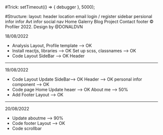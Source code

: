 #Trick:
setTimeout(() => {
    debugger
}, 5000);

#Structure:
    layout:
        header
            location
            email
            login / register
        sidebar 
            persional infor
                infor
                    Avt
                    infor
                    social
                nav
                    Home
                    Galerry
                    Blog
                    Project
                    Contact
        footer
            © Profiler 2022. Design by @DONALDVN

18/08/2022
- Analysis Layout, Profile template --> OK
- Install reactjs, libraries --> OK
    Set up scss, classnames --> OK
- Code Layout 
    SideBar --> OK
    Header
----------
19/08/2022
- Code Layout
    Update SideBar--> OK
    Header --> OK
    personal infor component --> OK
- Code page Home 
    Update heaer --> OK
    About me --> 50%
- Add Footer Layout --> OK
----------
20/08/2022
- Update aboutme --> 90%
- Code footer Layout --> OK
- Code scrollbar